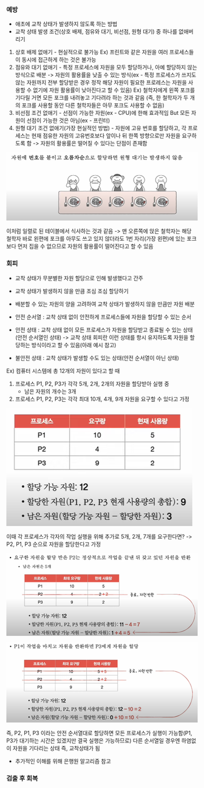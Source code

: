 ### 예방
- 애초에 교착 상태가 발생하지 않도록 하는 방법
- 교착 상태 발생 조건(상호 배제, 점유와 대기, 비선점, 원형 대기) 중 하나를 없애버리기
1. 상호 배제 없애기 - 현실적으로 불가능 
Ex) 프린트와 같은 자원을 여러 프로세스들이 동시에 접근하게 하는 것은 불가능
2. 점유와 대기 없애기 - 특정 프로세스에 자원을 모두 할당하거나, 아예 할당하지 않는 방식으로 배분 -> 자원의 활용률을 낮출 수 있는 방식(ex - 특정 프로세스가 쓰지도 않는 자원까지 전부 할당받은 경우 정작 해당 자원이 필요한 프로레스는 자원을 사용할 수 없기에 자원 활용률이 낮아진다고 할 수 있음)
Ex) 철학자에게 왼쪽 포크를 기다릴 거면 모든 포크를 내려놓고 기다려라 하는 것과 같음
(즉, 한 철학자가 두 개의 포크를 사용할 동안 다른 철학자들은 아무 포크도 사용할 수 없음)
3. 비선점 조건 없애기 - 선점이 가능한 자원(ex - CPU)에 한해 효과적임 But 모든 자원이 선점이 가능한 것은 아님(ex - 프린터)
4. 원형 대기 조건 없애기(가장 현실적인 방법) - 자원에 고유 번호를 할당하고, 각 프로세스는 현재 점유한 자원의 고유번호보다 앞이나 뒤 한쪽 방향으로만 자원을 요구하도록 함 -> 자원의 활용률은 떨어질 수 있다는 단점이 존재함

![](../../README_resources/Pasted%20image%2020240423070937.png)

이처럼 일렬로 된 테이블에서 식사하는 것과 같음
-> 맨 오른쪽에 앉은 철학자는 해당 철학자 바로 왼편에 포크를 아무도 쓰고 있지 않더라도 1번 자리(가장 왼편)에 있는 포크보다 먼저 집을 수 없으므로 자원의 활용률이 떨어진다고 할 수 있음
### 회피
- 교착 상태가 무분별한 자원 할당으로 인해 발생했다고 간주
- 교착 상태가 발생하지 않을 만큼 조심 조심 할당하기
- 배분할 수 있는 자원의 양을 고려하여 교착 상태가 발생하지 않을 만큼만 자원 배분

- 안전 순서열 : 교착 상태 없이 안전하게 프로세스들에 자원을 할당할 수 있는 순서
- 안전 상태 : 교착 상태 없이 모든 프로세스가 자원을 할당받고 종료될 수 있는 상태(안전 순서열인 상태) -> 교착 상태 회피란 이런 상태를 항시 유지하도록 자원을 할당하는 방식이라고 할 수 있음(아래 예시 참고)
- 불안전 상태 : 교착 상태가 발생할 수도 있는 상태(안전 순서열이 아닌 상태)

Ex) 컴퓨터 시스템에 총 12개의 자원이 있다고 할 때
1. 프로세스 P1, P2, P3가 각각 5개, 2개, 2개의 자원을 할당받아 실행 중
	- 남은 자원의 개수는 3개
2. 프로세스 P1, P2, P3는 각각 최대 10개, 4개, 9개 자원을 요구할 수 있다고 가정

![](../../README_resources/Pasted%20image%2020240423071012.png)

이때 각 프로세스가 각자의 작업 실행을 위해 추가로 5개, 2개, 7개를 요구한다면?
-> P2, P1, P3 순으로 자원을 할당한다고 가정

![](../../README_resources/Pasted%20image%2020240423071055.png)

![](../../README_resources/Pasted%20image%2020240423071202.png)

즉, P2, P1, P3 이라는 안전 순서열대로 할당하면 모든 프로세스가 실행이 가능함(P1, P3가 대기하는 시간은 있겠지만 결국 실행은 가능하므로)
다른 순서열일 경우엔 하염없이 자원을 기다리는 상태 즉, 교착상태가 됨

- 추가적인 이해를 위해 은행원 알고리즘 참고
### 검출 후 회복



